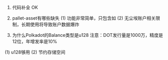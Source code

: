 1. 代码补全
OK

2. pallet-asset有哪些缺失
(1) 功能非常简单，只包含如
(2) 无尘埃账户相关限制，长期使用将导致账户数据爆炸

3. 为什么Polkadot的Balance类型是u128
注意：DOT发行量是1000万，精度是12位，年增发率是10%

(1) u128够用
(2) 节约存储空间
